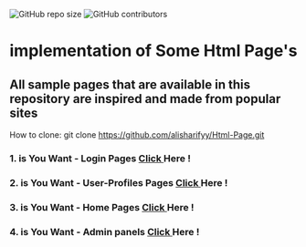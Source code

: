 <p>
<img alt="GitHub repo size" src="https://img.shields.io/github/repo-size/alisharify7/Html-Page">
<img alt="GitHub contributors" src="https://img.shields.io/github/contributors/alisharify7/Html-Page">
</p>


# implementation of Some Html Page's
## All sample pages that are available in this repository are inspired and made from popular sites

How to clone:
        git clone https://github.com/alisharifyy/Html-Page.git
   
   

### 1. is You Want - Login Pages <a href="https://github.com/alisharifyy/Html-Page/tree/main/Login-Pages" > Click </a> Here !

### 2. is You Want - User-Profiles Pages <a href="https://github.com/alisharifyy/Html-Page/tree/main/User-profiles" > Click </a> Here !

### 3. is You Want - Home Pages <a href="https://github.com/alisharifyy/Html-Page/tree/main/Indexs-pages" > Click </a> Here !

### 4. is You Want - Admin panels <a href="https://github.com/alisharify7/Html-Page/tree/main/Admin-panels" > Click </a> Here !


   
